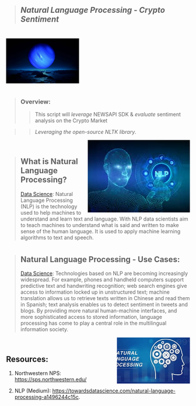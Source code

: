 >## *Natural Language Processing - Crypto Sentiment*  
#

<img src="Images/neptune.jpg" align="center" width="200px"/>
<br clear="center"/>


#

>### Overview: 
>> This script will *leverage* NEWSAPI SDK & *evaluate* sentiment analysis on the Crypto Market

>> *Leveraging the open-source NLTK library*.

<img src="Images/NLP.jfif" align="right" width="280px"/>
<br clear="center"/>


>## What is Natural Language Processing?
> [Data Science](https://towardsdatascience.com/natural-language-processing-a1496244c15c): Natural Language Processing (NLP) is the technology used to help machines to understand and learn text and language. With NLP data scientists aim to teach machines to understand what is said and written to make sense of the human language. It is used to apply machine learning algorithms to text and speech.
#
>## Natural Language Processing - Use Cases:
> [Data Science](https://www.nltk.org/book/ch00.html): Technologies based on NLP are becoming increasingly widespread. For example, phones and handheld computers support predictive text and handwriting recognition; web search engines give access to information locked up in unstructured text; machine translation allows us to retrieve texts written in Chinese and read them in Spanish; text analysis enables us to detect sentiment in tweets and blogs. By providing more natural human-machine interfaces, and more sophisticated access to stored information, language processing has come to play a central role in the multilingual information society.
>
<img src="Images/NLP2.jfif" align="right" width="200px"/>
<br clear="center"/>

## Resources:
1. Northwestern NPS:
https://sps.northwestern.edu/

2. NLP (Medium):
https://towardsdatascience.com/natural-language-processing-a1496244c15c.
